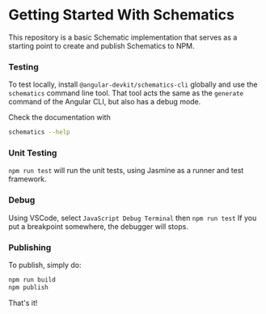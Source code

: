 # Getting Started With Schematics

This repository is a basic Schematic implementation that serves as a starting point to create and publish Schematics to NPM.

### Testing

To test locally, install `@angular-devkit/schematics-cli` globally and use the `schematics` command line tool. That tool acts the same as the `generate` command of the Angular CLI, but also has a debug mode.

Check the documentation with

```bash
schematics --help
```

### Unit Testing

`npm run test` will run the unit tests, using Jasmine as a runner and test framework.

### Debug

Using VSCode, select `JavaScript Debug Terminal` then `npm run test`
If you put a breakpoint somewhere, the debugger will stops.

### Publishing

To publish, simply do:

```bash
npm run build
npm publish
```

That's it!
